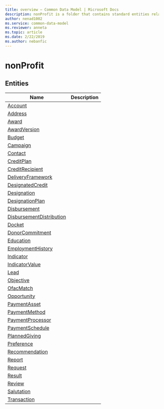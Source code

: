 ```yaml
---
title: overview – Common Data Model | Microsoft Docs
description: nonProfit is a folder that contains standard entities related to the Common Data Model.
author: nenad1002
ms.service: common-data-model
ms.reviewer: anneta
ms.topic: article
ms.date: 2/22/2019
ms.author: nebanfic
---
```


# nonProfit


## Entities

|Name|Description|
|---|---|
|[Account](Account.md)||
|[Address](Address.md)||
|[Award](Award.md)||
|[AwardVersion](AwardVersion.md)||
|[Budget](Budget.md)||
|[Campaign](Campaign.md)||
|[Contact](Contact.md)||
|[CreditPlan](CreditPlan.md)||
|[CreditRecipient](CreditRecipient.md)||
|[DeliveryFramework](DeliveryFramework.md)||
|[DesignatedCredit](DesignatedCredit.md)||
|[Designation](Designation.md)||
|[DesignationPlan](DesignationPlan.md)||
|[Disbursement](Disbursement.md)||
|[DisbursementDistribution](DisbursementDistribution.md)||
|[Docket](Docket.md)||
|[DonorCommitment](DonorCommitment.md)||
|[Education](Education.md)||
|[EmploymentHistory](EmploymentHistory.md)||
|[Indicator](Indicator.md)||
|[IndicatorValue](IndicatorValue.md)||
|[Lead](Lead.md)||
|[Objective](Objective.md)||
|[OfacMatch](OfacMatch.md)||
|[Opportunity](Opportunity.md)||
|[PaymentAsset](PaymentAsset.md)||
|[PaymentMethod](PaymentMethod.md)||
|[PaymentProcessor](PaymentProcessor.md)||
|[PaymentSchedule](PaymentSchedule.md)||
|[PlannedGiving](PlannedGiving.md)||
|[Preference](Preference.md)||
|[Recommendation](Recommendation.md)||
|[Report](Report.md)||
|[Request](Request.md)||
|[Result](Result.md)||
|[Review](Review.md)||
|[Salutation](Salutation.md)||
|[Transaction](Transaction.md)||
